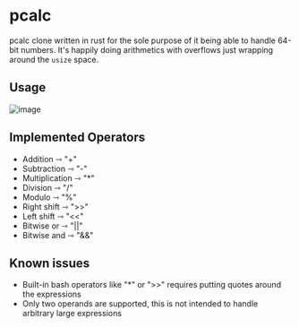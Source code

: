 # pcalc
pcalc clone written in rust for the sole purpose of it being able to handle 64-bit numbers. 
It's happily doing arithmetics with overflows just wrapping around the `usize` space.

## Usage

![image](https://user-images.githubusercontent.com/17012133/155534296-3dd1dd85-52f2-4392-8eff-a12f15cf8698.png)

## Implemented Operators

- Addition ⇾ "+"
- Subtraction ⇾ "-"
- Multiplication ⇾ "*"
- Division ⇾ "/"
- Modulo ⇾ "%"
- Right shift ⇾ ">>"
- Left shift ⇾ "<<"
- Bitwise or ⇾ "||"
- Bitwise and ⇾ "&&"

## Known issues

- Built-in bash operators like "*" or ">>" requires putting quotes around the expressions
- Only two operands are supported, this is not intended to handle arbitrary large expressions
